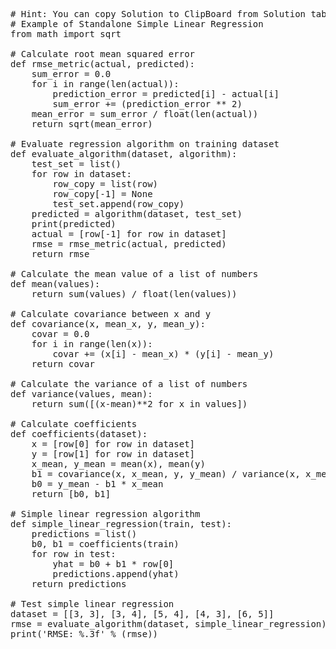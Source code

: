 <pre class="file" data-target="clipboard">
# Hint: You can copy Solution to ClipBoard from Solution tab in Step 5
# Example of Standalone Simple Linear Regression
from math import sqrt

# Calculate root mean squared error
def rmse_metric(actual, predicted):
	sum_error = 0.0
	for i in range(len(actual)):
		prediction_error = predicted[i] - actual[i]
		sum_error += (prediction_error ** 2)
	mean_error = sum_error / float(len(actual))
	return sqrt(mean_error)

# Evaluate regression algorithm on training dataset
def evaluate_algorithm(dataset, algorithm):
	test_set = list()
	for row in dataset:
		row_copy = list(row)
		row_copy[-1] = None
		test_set.append(row_copy)
	predicted = algorithm(dataset, test_set)
	print(predicted)
	actual = [row[-1] for row in dataset]
	rmse = rmse_metric(actual, predicted)
	return rmse

# Calculate the mean value of a list of numbers
def mean(values):
	return sum(values) / float(len(values))

# Calculate covariance between x and y
def covariance(x, mean_x, y, mean_y):
	covar = 0.0
	for i in range(len(x)):
		covar += (x[i] - mean_x) * (y[i] - mean_y)
	return covar

# Calculate the variance of a list of numbers
def variance(values, mean):
	return sum([(x-mean)**2 for x in values])

# Calculate coefficients
def coefficients(dataset):
	x = [row[0] for row in dataset]
	y = [row[1] for row in dataset]
	x_mean, y_mean = mean(x), mean(y)
	b1 = covariance(x, x_mean, y, y_mean) / variance(x, x_mean)
	b0 = y_mean - b1 * x_mean
	return [b0, b1]

# Simple linear regression algorithm
def simple_linear_regression(train, test):
	predictions = list()
	b0, b1 = coefficients(train)
	for row in test:
		yhat = b0 + b1 * row[0]
		predictions.append(yhat)
	return predictions

# Test simple linear regression
dataset = [[3, 3], [3, 4], [5, 4], [4, 3], [6, 5]]
rmse = evaluate_algorithm(dataset, simple_linear_regression)
print('RMSE: %.3f' % (rmse))
</pre>

